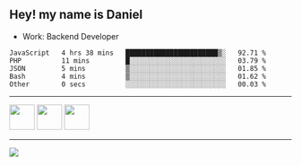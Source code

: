 ## Hey! my name is Daniel

- Work: Backend Developer

<!--START_SECTION:waka-->

```text
JavaScript   4 hrs 38 mins   ███████████████████████▒░   92.71 %
PHP          11 mins         █░░░░░░░░░░░░░░░░░░░░░░░░   03.79 %
JSON         5 mins          ▒░░░░░░░░░░░░░░░░░░░░░░░░   01.85 %
Bash         4 mins          ▒░░░░░░░░░░░░░░░░░░░░░░░░   01.62 %
Other        0 secs          ░░░░░░░░░░░░░░░░░░░░░░░░░   00.03 %
```

<!--END_SECTION:waka-->
    

<hr>
<div>
    <img height="45" src="https://img.icons8.com/color/48/000000/nodejs.png"/>
    <img height="45" src="https://www.vectorlogo.zone/logos/golang/golang-ar21.svg">
    <img height="45" src="https://www.vectorlogo.zone/logos/nestjs/nestjs-icon.svg">
</div>
<hr>
<div>
    <a href="https://www.linkedin.com/in/daniel-lucas-bb7b82193/" target="_blank">
        <img src="https://img.shields.io/badge/LinkedIn-0077B5?style=for-the-badge&logo=linkedin&logoColor=white">
    </a>
</div>
